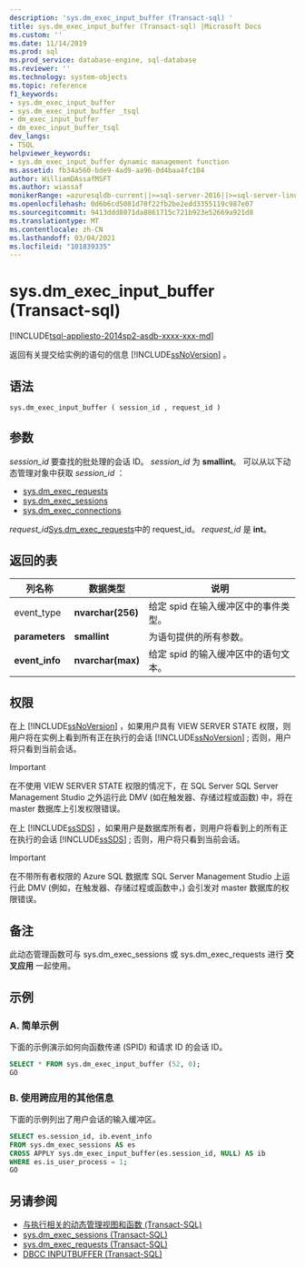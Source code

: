 ```yaml
---
description: 'sys.dm_exec_input_buffer (Transact-sql) '
title: sys.dm_exec_input_buffer (Transact-sql) |Microsoft Docs
ms.custom: ''
ms.date: 11/14/2019
ms.prod: sql
ms.prod_service: database-engine, sql-database
ms.reviewer: ''
ms.technology: system-objects
ms.topic: reference
f1_keywords:
- sys.dm_exec_input_buffer
- sys.dm_exec_input_buffer _tsql
- dm_exec_input_buffer
- dm_exec_input_buffer_tsql
dev_langs:
- TSQL
helpviewer_keywords:
- sys.dm_exec_input_buffer dynamic management function
ms.assetid: fb34a560-bde9-4ad9-aa96-0d4baa4fc104
author: WilliamDAssafMSFT
ms.author: wiassaf
monikerRange: =azuresqldb-current||>=sql-server-2016||>=sql-server-linux-2017||=azuresqldb-mi-current
ms.openlocfilehash: 0d6b6cd5081d70f22fb2be2edd3355119c987e07
ms.sourcegitcommit: 9413ddd8071da8861715c721b923e52669a921d8
ms.translationtype: MT
ms.contentlocale: zh-CN
ms.lasthandoff: 03/04/2021
ms.locfileid: "101839335"
---
```

# <a name="sysdm_exec_input_buffer-transact-sql"></a>sys.dm_exec_input_buffer (Transact-sql) 

[!INCLUDE[tsql-appliesto-2014sp2-asdb-xxxx-xxx-md](../../includes/tsql-appliesto-2014sp2-asdb-xxxx-xxx-md.md)]

返回有关提交给实例的语句的信息 [!INCLUDE[ssNoVersion](../../includes/ssnoversion-md.md)] 。

## <a name="syntax"></a>语法

```
sys.dm_exec_input_buffer ( session_id , request_id )
```

## <a name="arguments"></a>参数

*session_id* 要查找的批处理的会话 ID。 *session_id* 为 **smallint**。 可以从以下动态管理对象中获取 *session_id* ：

- [sys.dm_exec_requests](../../relational-databases/system-dynamic-management-views/sys-dm-exec-requests-transact-sql.md)
- [sys.dm_exec_sessions](../../relational-databases/system-dynamic-management-views/sys-dm-exec-sessions-transact-sql.md)
- [sys.dm_exec_connections](../../relational-databases/system-dynamic-management-views/sys-dm-exec-connections-transact-sql.md)

*request_id*[Sys.dm_exec_requests](../../relational-databases/system-dynamic-management-views/sys-dm-exec-requests-transact-sql.md)中的 request_id。 *request_id* 是 **int**。

## <a name="table-returned"></a>返回的表

|列名称|数据类型|说明|
|-----------------|---------------|-----------------|
|event_type|**nvarchar(256)**|给定 spid 在输入缓冲区中的事件类型。|
|**parameters**|**smallint**|为语句提供的所有参数。|
|**event_info**|**nvarchar(max)**|给定 spid 的输入缓冲区中的语句文本。|

## <a name="permissions"></a>权限

在上 [!INCLUDE[ssNoVersion](../../includes/ssnoversion-md.md)] ，如果用户具有 VIEW SERVER STATE 权限，则用户将在实例上看到所有正在执行的会话 [!INCLUDE[ssNoVersion](../../includes/ssnoversion-md.md)] ; 否则，用户将只看到当前会话。

> [!IMPORTANT]
> 在不使用 VIEW SERVER STATE 权限的情况下，在 SQL Server SQL Server Management Studio 之外运行此 DMV (如在触发器、存储过程或函数) 中，将在 master 数据库上引发权限错误。

在上 [!INCLUDE[ssSDS](../../includes/sssds-md.md)] ，如果用户是数据库所有者，则用户将看到上的所有正在执行的会话 [!INCLUDE[ssSDS](../../includes/sssds-md.md)] ; 否则，用户将只看到当前会话。

> [!IMPORTANT]
> 在不带所有者权限的 Azure SQL 数据库 SQL Server Management Studio 上运行此 DMV (例如，在触发器、存储过程或函数中，) 会引发对 master 数据库的权限错误。

## <a name="remarks"></a>备注

此动态管理函数可与 sys.dm_exec_sessions 或 sys.dm_exec_requests 进行 **交叉应用** 一起使用。

## <a name="examples"></a>示例

### <a name="a-simple-example"></a>A. 简单示例

下面的示例演示如何向函数传递 (SPID) 和请求 ID 的会话 ID。

```sql
SELECT * FROM sys.dm_exec_input_buffer (52, 0);
GO
```

### <a name="b-using-cross-apply-to-additional-information"></a>B. 使用跨应用的其他信息

下面的示例列出了用户会话的输入缓冲区。

```sql
SELECT es.session_id, ib.event_info
FROM sys.dm_exec_sessions AS es
CROSS APPLY sys.dm_exec_input_buffer(es.session_id, NULL) AS ib
WHERE es.is_user_process = 1;
GO
```

## <a name="see-also"></a>另请参阅

- [与执行相关的动态管理视图和函数 (Transact-SQL)](../../relational-databases/system-dynamic-management-views/execution-related-dynamic-management-views-and-functions-transact-sql.md)
- [sys.dm_exec_sessions (Transact-SQL)](../../relational-databases/system-dynamic-management-views/sys-dm-exec-sessions-transact-sql.md)
- [sys.dm_exec_requests (Transact-SQL)](../../relational-databases/system-dynamic-management-views/sys-dm-exec-requests-transact-sql.md)
- [DBCC INPUTBUFFER (Transact-SQL)](../../t-sql/database-console-commands/dbcc-inputbuffer-transact-sql.md)
